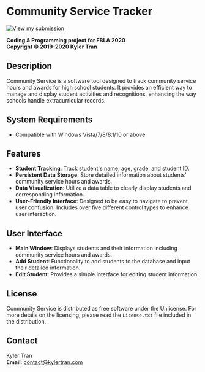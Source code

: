 # Community Service Tracker
[![View my submission](https://img.youtube.com/vi/ZEJ6JCLO1gg/0.jpg)](https://www.youtube.com/watch?v=ZEJ6JCLO1gg)

**Coding & Programming project for FBLA 2020**  
**Copyright &copy; 2019-2020 Kyler Tran**  

## Description
Community Service is a software tool designed to track community service hours and awards for high school students. It provides an efficient way to manage and display student activities and recognitions, enhancing the way schools handle extracurricular records.

## System Requirements
- Compatible with Windows Vista/7/8/8.1/10 or above.

## Features
- **Student Tracking**: Track student's name, age, grade, and student ID.
- **Persistent Data Storage**: Store detailed information about students' community service hours and awards.
- **Data Visualization**: Utilize a data table to clearly display students and corresponding information.
- **User-Friendly Interface**: Designed to be easy to navigate to prevent user confusion. Includes over five different control types to enhance user interaction.

## User Interface
- **Main Window**: Displays students and their information including community service hours and awards.
- **Add Student**: Functionality to add students to the database and input their detailed information.
- **Edit Student**: Provides a simple interface for editing student information.

## License
Community Service is distributed as free software under the Unlicense. For more details on the licensing, please read the `License.txt` file included in the distribution.

## Contact
Kyler Tran  
**Email**: [contact@kylertran.com](mailto:contact@kylertran.com)
